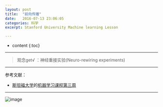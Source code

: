 ```yaml
---
layout: post
title:  "前向传播"
date:   2016-07-13 23:06:05
categories: 科学
excerpt: Stanford University Machine learning Lesson

---
```


* content
{:toc}

---

> 观念get√ ：神经重接实验(Neuro-rewiring experiments)

---

参考文献：

* [斯坦福大学](https://art.calarts.edu/)的[机器学习课程第三周](https://www.coursera.org/learn/machine-learning/home/week/3)

---

![image](http://o7y3ots7t.bkt.clouddn.com/2016/07/12/Screen%20Shot%202016-07-14%20at%204.20.24%20PM.png)

